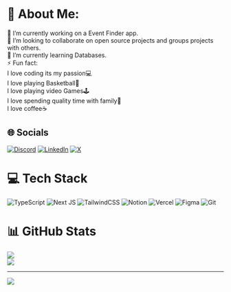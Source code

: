 # 💫 About Me:
🔭 I’m currently working on a Event Finder app.<br>👯 I’m looking to collaborate on open source projects and groups projects with others.<br>🌱 I’m currently learning Databases.<br>⚡ Fun fact:<br>	I love coding its my passion💻<br>	I love playing Basketball🏀<br>	I love playing video Games🕹️<br>	I love spending quality time with family🩷<br>	I love coffee☕


## 🌐 Socials
[![Discord](https://img.shields.io/badge/Discord-%237289DA.svg?logo=discord&logoColor=white)](https://discord.gg/heccity.) [![LinkedIn](https://img.shields.io/badge/LinkedIn-%230077B5.svg?logo=linkedin&logoColor=white)](https://linkedin.com/in/https://www.linkedin.com/in/hector-vargas-09a150303) [![X](https://img.shields.io/badge/X-black.svg?logo=X&logoColor=white)](https://x.com/https://x.com/Hankthetank103) 

# 💻 Tech Stack
![TypeScript](https://img.shields.io/badge/typescript-%23007ACC.svg?style=for-the-badge&logo=typescript&logoColor=white) ![Next JS](https://img.shields.io/badge/Next-black?style=for-the-badge&logo=next.js&logoColor=white) ![TailwindCSS](https://img.shields.io/badge/tailwindcss-%2338B2AC.svg?style=for-the-badge&logo=tailwind-css&logoColor=white) ![Notion](https://img.shields.io/badge/Notion-%23000000.svg?style=for-the-badge&logo=notion&logoColor=white) ![Vercel](https://img.shields.io/badge/vercel-%23000000.svg?style=for-the-badge&logo=vercel&logoColor=white) ![Figma](https://img.shields.io/badge/figma-%23F24E1E.svg?style=for-the-badge&logo=figma&logoColor=white) ![Git](https://img.shields.io/badge/git-%23F05033.svg?style=for-the-badge&logo=git&logoColor=white)
# 📊 GitHub Stats
![](https://nirzak-streak-stats.vercel.app/?user=Heccity&theme=transparent&hide_border=false)<br/>
![](https://github-readme-stats.vercel.app/api/top-langs/?username=Heccity&theme=transparent&hide_border=false&include_all_commits=true&count_private=true&layout=compact)

---
[![](https://visitcount.itsvg.in/api?id=Heccity&icon=2&color=1)](https://visitcount.itsvg.in)
